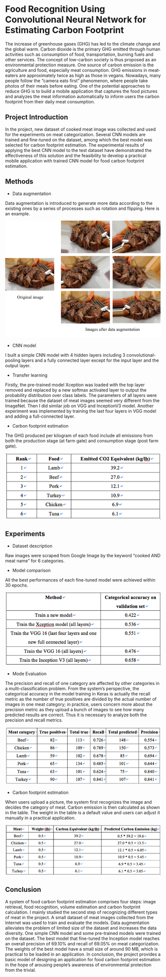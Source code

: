 # Food Recognition Using Convolutional Neural Network for Estimating Carbon Footprint

The increase of greenhouse gases (GHG) has led to the climate change and the global warm. Carbon dioxide is the primary GHG emitted through human activities such as consumption of food, transportation, burning fuels and other services. The concept of low-carbon society is thus proposed as an environmental protection measure. One source of carbon emission is the agriculture and food, especially meat consumption. GHG emissions in meat-eaters are approximately twice as high as those in vegans. Nowadays, many people follow the “camera eats first” phenomenon, where people take photos of their meals before eating. One of the potential approaches to reduce GHG is to build a mobile application that captures the food pictures and analyzes the meat information automatically to inform users the carbon footprint from their daily meat consumption. 

## Project Introduction

In the project, new dataset of cooked meat image was collected and used for the experiments on meat categorization. Several CNN models are trained and fine-tuned on the dataset, among which the best model was selected for carbon footprint estimation. The experimental results of applying the best CNN model to the test dataset have demonstrated the effectiveness of this solution and the feasibility to develop a practical mobile application with trained CNN model for food carbon footprint estimation.

## Methods

- Data augmentation

Data augmentation is introduced to generate more data according to the existing ones by a series of processes such as rotation and flipping. Here is an example.

![DataAugmentation](data_augmentation.png)

- CNN model

I built a simple CNN model with 4 hidden layers including 3 convolutional-pooling layers and a fully connected layer except for the input layer and the output layer.

- Transfer learning

Firstly, the pre-trained model Xception was loaded with the top layer removed and replaced by a new softmax activated layer to output the probability distribution over class labels. The parameters of all layers were trained because the dataset of meat images seemed very different from the ImageNet. Then I did similar job on VGG and InceptionV3 model. Another experiment was implemented by training the last four layers in VGG model and adding a full-connected layer.

- Carbon footprint estimation

The GHG produced per kilogram of each food include all emissions from both the production stage (at farm gate) and consumption stage (post farm gate). 

![FoodCarbon](Food_carbon.png)


## Experiments

- Dataset description

Raw images were scraped from Google Image by the keyword “cooked AND meat name” for 6 categories.

- Model comparison

All the best performances of each fine-tuned model were achieved within 30 epochs.

![Models](Model_compare.png)


- Mode Evaluation 

The precision and recall of one category are affected by other categories in a multi-classification problem. From the system’s perspective, the categorical accuracy in the model training in Keras is actually the recall metric as the number of true positives are divided by the actual number of images in one meat category; in practice, users concern more about the precision metric as they upload a bunch of images to see how many predicted results are correct. Thus it is necessary to analyze both the precision and recall metrics.

![Evaluation](Precision_recall_categories.png)


- Carbon footprint estimation

When users upload a picture, the system first recognizes the image and decides the category of meat. Carbon emission is then calculated as shown in the table. The weight in the table is a default value and users can adjust it manually in a practical application.

![Estimation](Food_carbon_estimation.png)


## Conclusion

A system of food carbon footprint estimation comprises four steps: image retrieval, food recognition, volume estimation and carbon footprint calculation. I mainly studied the second step of recognizing different types of meat in the project. A small dataset of meat images collected from the Internet was used to train and evaluate the models. Data augmentation alleviates the problem of limited size of the dataset and increases the data diversity. One simple CNN model and some pre-trained models were trained on the dataset. The best model that fine-tuned the Inception model reaches an overall precision of 69.10% and recall of 69.05% on meat categorization. The weights of the best model have a small size of around 90 MB, which is practical to be loaded in an application. 
In conclusion, the project provides a basic model of designing an application for food carbon footprint estimation in the hope of arousing people’s awareness of environmental protection from the trivial.
